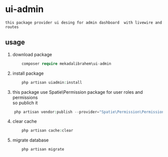 # ui-admin
    this package provider ui desing for admin dashboard  with livewire and routes 

## usage  

1. download package  
    ```php 
        composer require mekadalibrahem\ui-admin 
    ``` 
2. install package 
    ```php 
        php artisan uiadmin:install 
    ```
3. this package use Spatie\Permission package for user roles and permissions  
so publich it  
```php 
    php artisan vendor:publish --provider="Spatie\Permission\PermissionServiceProvider"
```
4. clear cache 
    ```php 
        php artisan cache:clear 
    ``` 
5. migrate database 
    ```php
        php artisan migrate
    ``` 



